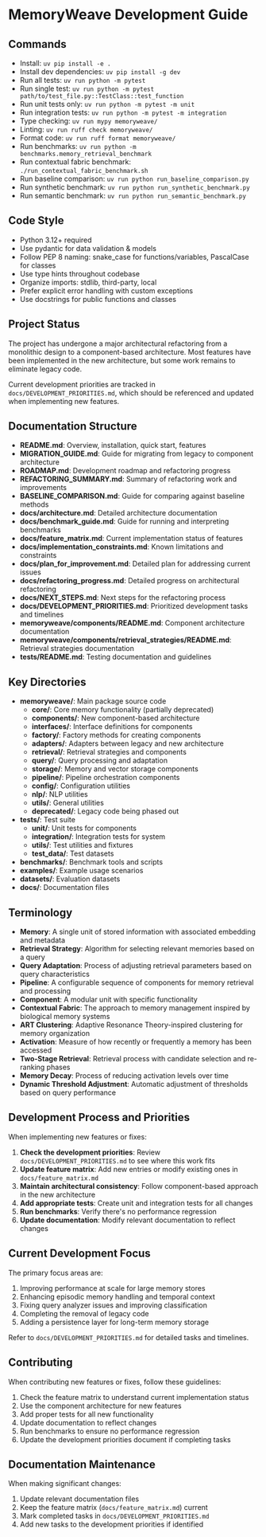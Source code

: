 # MemoryWeave Development Guide

## Commands
- Install: `uv pip install -e .`
- Install dev dependencies: `uv pip install -g dev`
- Run all tests: `uv run python -m pytest`
- Run single test: `uv run python -m pytest path/to/test_file.py::TestClass::test_function`
- Run unit tests only: `uv run python -m pytest -m unit`
- Run integration tests: `uv run python -m pytest -m integration`
- Type checking: `uv run mypy memoryweave/`
- Linting: `uv run ruff check memoryweave/`
- Format code: `uv run ruff format memoryweave/`
- Run benchmarks: `uv run python -m benchmarks.memory_retrieval_benchmark`
- Run contextual fabric benchmark: `./run_contextual_fabric_benchmark.sh`
- Run baseline comparison: `uv run python run_baseline_comparison.py`
- Run synthetic benchmark: `uv run python run_synthetic_benchmark.py`
- Run semantic benchmark: `uv run python run_semantic_benchmark.py`

## Code Style
- Python 3.12+ required
- Use pydantic for data validation & models
- Follow PEP 8 naming: snake_case for functions/variables, PascalCase for classes
- Use type hints throughout codebase
- Organize imports: stdlib, third-party, local
- Prefer explicit error handling with custom exceptions
- Use docstrings for public functions and classes

## Project Status
The project has undergone a major architectural refactoring from a monolithic design to a component-based architecture. Most features have been implemented in the new architecture, but some work remains to eliminate legacy code.

Current development priorities are tracked in `docs/DEVELOPMENT_PRIORITIES.md`, which should be referenced and updated when implementing new features.

## Documentation Structure
- **README.md**: Overview, installation, quick start, features
- **MIGRATION_GUIDE.md**: Guide for migrating from legacy to component architecture
- **ROADMAP.md**: Development roadmap and refactoring progress
- **REFACTORING_SUMMARY.md**: Summary of refactoring work and improvements
- **BASELINE_COMPARISON.md**: Guide for comparing against baseline methods
- **docs/architecture.md**: Detailed architecture documentation
- **docs/benchmark_guide.md**: Guide for running and interpreting benchmarks
- **docs/feature_matrix.md**: Current implementation status of features
- **docs/implementation_constraints.md**: Known limitations and constraints
- **docs/plan_for_improvement.md**: Detailed plan for addressing current issues
- **docs/refactoring_progress.md**: Detailed progress on architectural refactoring
- **docs/NEXT_STEPS.md**: Next steps for the refactoring process
- **docs/DEVELOPMENT_PRIORITIES.md**: Prioritized development tasks and timelines
- **memoryweave/components/README.md**: Component architecture documentation
- **memoryweave/components/retrieval_strategies/README.md**: Retrieval strategies documentation
- **tests/README.md**: Testing documentation and guidelines

## Key Directories
- **memoryweave/**: Main package source code
  - **core/**: Core memory functionality (partially deprecated)
  - **components/**: New component-based architecture 
  - **interfaces/**: Interface definitions for components
  - **factory/**: Factory methods for creating components
  - **adapters/**: Adapters between legacy and new architecture
  - **retrieval/**: Retrieval strategies and components
  - **query/**: Query processing and adaptation
  - **storage/**: Memory and vector storage components
  - **pipeline/**: Pipeline orchestration components
  - **config/**: Configuration utilities
  - **nlp/**: NLP utilities
  - **utils/**: General utilities
  - **deprecated/**: Legacy code being phased out
- **tests/**: Test suite
  - **unit/**: Unit tests for components
  - **integration/**: Integration tests for system
  - **utils/**: Test utilities and fixtures
  - **test_data/**: Test datasets
- **benchmarks/**: Benchmark tools and scripts
- **examples/**: Example usage scenarios
- **datasets/**: Evaluation datasets
- **docs/**: Documentation files

## Terminology
- **Memory**: A single unit of stored information with associated embedding and metadata
- **Retrieval Strategy**: Algorithm for selecting relevant memories based on a query
- **Query Adaptation**: Process of adjusting retrieval parameters based on query characteristics
- **Pipeline**: A configurable sequence of components for memory retrieval and processing
- **Component**: A modular unit with specific functionality
- **Contextual Fabric**: The approach to memory management inspired by biological memory systems
- **ART Clustering**: Adaptive Resonance Theory-inspired clustering for memory organization
- **Activation**: Measure of how recently or frequently a memory has been accessed
- **Two-Stage Retrieval**: Retrieval process with candidate selection and re-ranking phases
- **Memory Decay**: Process of reducing activation levels over time
- **Dynamic Threshold Adjustment**: Automatic adjustment of thresholds based on query performance

## Development Process and Priorities
When implementing new features or fixes:
1. **Check the development priorities**: Review `docs/DEVELOPMENT_PRIORITIES.md` to see where this work fits
2. **Update feature matrix**: Add new entries or modify existing ones in `docs/feature_matrix.md`
3. **Maintain architectural consistency**: Follow component-based approach in the new architecture
4. **Add appropriate tests**: Create unit and integration tests for all changes
5. **Run benchmarks**: Verify there's no performance regression
6. **Update documentation**: Modify relevant documentation to reflect changes

## Current Development Focus
The primary focus areas are:
1. Improving performance at scale for large memory stores
2. Enhancing episodic memory handling and temporal context
3. Fixing query analyzer issues and improving classification
4. Completing the removal of legacy code
5. Adding a persistence layer for long-term memory storage

Refer to `docs/DEVELOPMENT_PRIORITIES.md` for detailed tasks and timelines.

## Contributing
When contributing new features or fixes, follow these guidelines:
1. Check the feature matrix to understand current implementation status
2. Use the component architecture for new features
3. Add proper tests for all new functionality
4. Update documentation to reflect changes
5. Run benchmarks to ensure no performance regression
6. Update the development priorities document if completing tasks

## Documentation Maintenance
When making significant changes:
1. Update relevant documentation files
2. Keep the feature matrix (`docs/feature_matrix.md`) current
3. Mark completed tasks in `docs/DEVELOPMENT_PRIORITIES.md`
4. Add new tasks to the development priorities if identified